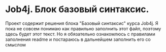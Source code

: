 # Job4j. Блок базовый синтаксис.

Проект содержит решения блока "Базовый синтаксис" курса Job4j.
Я пока не совсем понимаю как правильно заполнить этот файл, поэтому здесь будет этот текст.
Но я обязательно ознакомлюсь с правилами заполнения readme и постараюсь в дальнейшем заполнить его со смыслом